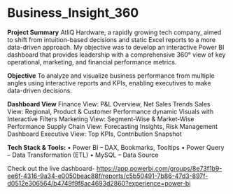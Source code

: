 # Business_Insight_360

**Project Summary**
AtliQ Hardware, a rapidly growing tech company, aimed to shift from intuition-based decisions and static Excel reports to a more data-driven approach. My objective was to develop an interactive Power BI dashboard that provides leadership with a comprehensive 360° view of key operational, marketing, and financial performance metrics.

**Objective**
To analyze and visualize business performance from multiple angles using interactive reports and KPIs, enabling executives to make data-driven decisions.

**Dashboard View**
Finance View: P&L Overview, Net Sales Trends
Sales View: Regional, Product & Customer Performance dynamic Visuals with Interactive Filters
Marketing View: Segment-Wise & Market-Wise Performance
Supply Chain View: Forecasting Insights, Risk Management Dashboard
Executive View: Top KPIs, Contribution Snapshot

**Tech Stack & Tools:**
• Power BI – DAX, Bookmarks, Tooltips
• Power Query – Data Transformation (ETL)
• MySQL – Data Source

Check out the live dashboard- https://app.powerbi.com/groups/8e73f1b9-ee6f-4316-9a34-e0050beac88f/reports/c5b50491-7b86-47d3-897f-d0512e306564/b4749f9f8ac4693d2860?experience=power-bi
